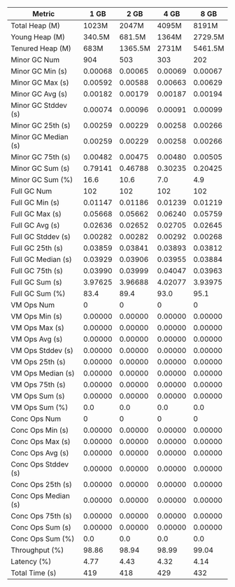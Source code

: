 | Metric | 1 GB | 2 GB | 4 GB | 8 GB |
|------|----|----|----|----|
| Total Heap (M) | 1023M | 2047M | 4095M | 8191M |
| Young Heap (M) | 340.5M | 681.5M | 1364M | 2729.5M |
| Tenured Heap (M) | 683M | 1365.5M | 2731M | 5461.5M |
| Minor GC Num | 904 | 503 | 303 | 202 |
| Minor GC Min (s) | 0.00068 | 0.00065 | 0.00069 | 0.00067 |
| Minor GC Max (s) | 0.00592 | 0.00588 | 0.00663 | 0.00629 |
| Minor GC Avg (s) | 0.00182 | 0.00179 | 0.00187 | 0.00194 |
| Minor GC Stddev (s) | 0.00074 | 0.00096 | 0.00091 | 0.00099 |
| Minor GC 25th (s) | 0.00259 | 0.00229 | 0.00258 | 0.00266 |
| Minor GC Median (s) | 0.00259 | 0.00229 | 0.00258 | 0.00266 |
| Minor GC 75th (s) | 0.00482 | 0.00475 | 0.00480 | 0.00505 |
| Minor GC Sum (s) | 0.79141 | 0.46788 | 0.30235 | 0.20425 |
| Minor GC Sum (%) | 16.6 | 10.6 | 7.0 | 4.9 |
| Full GC Num | 102 | 102 | 102 | 102 |
| Full GC Min (s) | 0.01147 | 0.01186 | 0.01239 | 0.01219 |
| Full GC Max (s) | 0.05668 | 0.05662 | 0.06240 | 0.05759 |
| Full GC Avg (s) | 0.02636 | 0.02652 | 0.02705 | 0.02645 |
| Full GC Stddev (s) | 0.00282 | 0.00282 | 0.00292 | 0.00268 |
| Full GC 25th (s) | 0.03859 | 0.03841 | 0.03893 | 0.03812 |
| Full GC Median (s) | 0.03929 | 0.03906 | 0.03955 | 0.03884 |
| Full GC 75th (s) | 0.03990 | 0.03999 | 0.04047 | 0.03963 |
| Full GC Sum (s) | 3.97625 | 3.96688 | 4.02077 | 3.93975 |
| Full GC Sum (%) | 83.4 | 89.4 | 93.0 | 95.1 |
| VM Ops Num | 0 | 0 | 0 | 0 |
| VM Ops Min (s) | 0.00000 | 0.00000 | 0.00000 | 0.00000 |
| VM Ops Max (s) | 0.00000 | 0.00000 | 0.00000 | 0.00000 |
| VM Ops Avg (s) | 0.00000 | 0.00000 | 0.00000 | 0.00000 |
| VM Ops Stddev (s) | 0.00000 | 0.00000 | 0.00000 | 0.00000 |
| VM Ops 25th (s) | 0.00000 | 0.00000 | 0.00000 | 0.00000 |
| VM Ops Median (s) | 0.00000 | 0.00000 | 0.00000 | 0.00000 |
| VM Ops 75th (s) | 0.00000 | 0.00000 | 0.00000 | 0.00000 |
| VM Ops Sum (s) | 0.00000 | 0.00000 | 0.00000 | 0.00000 |
| VM Ops Sum (%) | 0.0 | 0.0 | 0.0 | 0.0 |
| Conc Ops Num | 0 | 0 | 0 | 0 |
| Conc Ops Min (s) | 0.00000 | 0.00000 | 0.00000 | 0.00000 |
| Conc Ops Max (s) | 0.00000 | 0.00000 | 0.00000 | 0.00000 |
| Conc Ops Avg (s) | 0.00000 | 0.00000 | 0.00000 | 0.00000 |
| Conc Ops Stddev (s) | 0.00000 | 0.00000 | 0.00000 | 0.00000 |
| Conc Ops 25th (s) | 0.00000 | 0.00000 | 0.00000 | 0.00000 |
| Conc Ops Median (s) | 0.00000 | 0.00000 | 0.00000 | 0.00000 |
| Conc Ops 75th (s) | 0.00000 | 0.00000 | 0.00000 | 0.00000 |
| Conc Ops Sum (s) | 0.00000 | 0.00000 | 0.00000 | 0.00000 |
| Conc Ops Sum (%) | 0.0 | 0.0 | 0.0 | 0.0 |
| Throughput (%) | 98.86 | 98.94 | 98.99 | 99.04 |
| Latency (%) | 4.77 | 4.43 | 4.32 | 4.14 |
| Total Time (s) | 419 | 418 | 429 | 432 |
